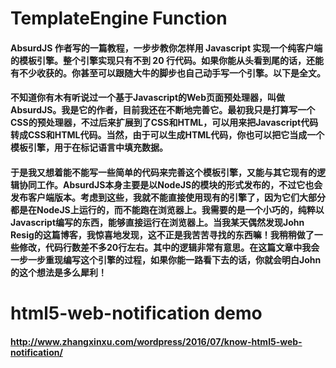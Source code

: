 # TemplateEngine Function

#### AbsurdJS 作者写的一篇教程，一步步教你怎样用 Javascript 实现一个纯客户端的模板引擎。整个引擎实现只有不到 20 行代码。如果你能从头看到尾的话，还能有不少收获的。你甚至可以跟随大牛的脚步也自己动手写一个引擎。以下是全文。

#### 不知道你有木有听说过一个基于Javascript的Web页面预处理器，叫做AbsurdJS。我是它的作者，目前我还在不断地完善它。最初我只是打算写一个CSS的预处理器，不过后来扩展到了CSS和HTML，可以用来把Javascript代码转成CSS和HTML代码。当然，由于可以生成HTML代码，你也可以把它当成一个模板引擎，用于在标记语言中填充数据。

#### 于是我又想着能不能写一些简单的代码来完善这个模板引擎，又能与其它现有的逻辑协同工作。AbsurdJS本身主要是以NodeJS的模块的形式发布的，不过它也会发布客户端版本。考虑到这些，我就不能直接使用现有的引擎了，因为它们大部分都是在NodeJS上运行的，而不能跑在浏览器上。我需要的是一个小巧的，纯粹以Javascript编写的东西，能够直接运行在浏览器上。当我某天偶然发现John Resig的这篇博客，我惊喜地发现，这不正是我苦苦寻找的东西嘛！我稍稍做了一些修改，代码行数差不多20行左右。其中的逻辑非常有意思。在这篇文章中我会一步一步重现编写这个引擎的过程，如果你能一路看下去的话，你就会明白John的这个想法是多么犀利！

# html5-web-notification demo

#### http://www.zhangxinxu.com/wordpress/2016/07/know-html5-web-notification/
